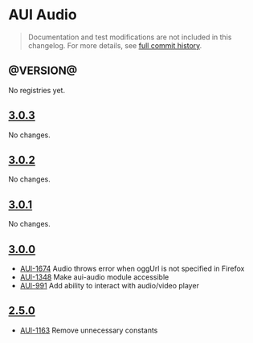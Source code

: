 # AUI Audio

> Documentation and test modifications are not included in this changelog. For more details, see [full commit history](https://github.com/liferay/alloy-ui/commits/master/src/aui-audio).

## @VERSION@

No registries yet.

## [3.0.3](https://github.com/liferay/alloy-ui/releases/tag/3.0.3)

No changes.

## [3.0.2](https://github.com/liferay/alloy-ui/releases/tag/3.0.2)

No changes.

## [3.0.1](https://github.com/liferay/alloy-ui/releases/tag/3.0.1)

No changes.

## [3.0.0](https://github.com/liferay/alloy-ui/releases/tag/3.0.0)

* [AUI-1674](https://issues.liferay.com/browse/AUI-1674) Audio throws error when oggUrl is not specified in Firefox
* [AUI-1348](https://issues.liferay.com/browse/AUI-1348) Make aui-audio module accessible
* [AUI-991](https://issues.liferay.com/browse/AUI-991) Add ability to interact with audio/video player

## [2.5.0](https://github.com/liferay/alloy-ui/releases/tag/2.5.0)

* [AUI-1163](https://issues.liferay.com/browse/AUI-1163) Remove unnecessary constants
